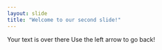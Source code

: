 ```yaml
---
layout: slide
title: "Welcome to our second slide!"
---
```

Your text is over there
Use the left arrow to go back!
